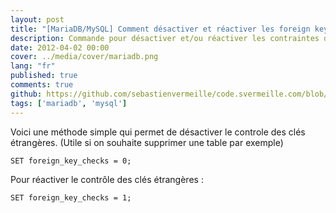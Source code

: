 ```yaml
---
layout: post
title: "[MariaDB/MySQL] Comment désactiver et réactiver les foreign keys"
description: Commande pour désactiver et/ou réactiver les contraintes de clés étrangères dans une base de données MariaDB ou MySQL
date: 2012-04-02 00:00
cover: ../media/cover/mariadb.png
lang: "fr"
published: true
comments: true
github: https://github.com/sebastienvermeille/code.svermeille.com/blob/master/src/content/Databases/desactiver-les-foreign-keys-sur-mariadb-ou-mysql.md
tags: ['mariadb', 'mysql']
---
```


Voici une méthode simple qui permet de désactiver le controle des clés étrangères. (Utile si on souhaite supprimer une table par exemple)

~~~
SET foreign_key_checks = 0;
~~~



Pour réactiver le contrôle des clés étrangères :
~~~
SET foreign_key_checks = 1;
~~~